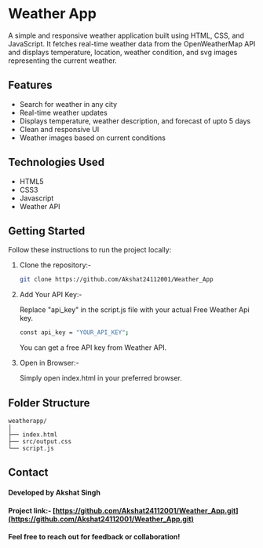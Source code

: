 # Weather App

A simple and responsive weather application built using HTML, CSS, and JavaScript. It fetches real-time weather data from the OpenWeatherMap API and displays temperature, location, weather condition, and svg images representing the current weather.

## Features

- Search for weather in any city
- Real-time weather updates
- Displays temperature, weather description, and forecast of upto 5 days
- Clean and responsive UI
- Weather images based on current conditions

## Technologies Used

- HTML5
- CSS3
- Javascript
- Weather API

## Getting Started

Follow these instructions to run the project locally:

1. Clone the repository:-

   ```bash
   git clone https://github.com/Akshat24112001/Weather_App
   ```

2. Add Your API Key:-

   Replace "api_key" in the script.js file with your actual Free Weather Api key.

   ```bash
   const api_key = "YOUR_API_KEY";
   ```

   You can get a free API key from Weather API.

3. Open in Browser:-

   Simply open index.html in your preferred browser.

## Folder Structure

```
weatherapp/
│
├── index.html
├── src/output.css
└── script.js
```

## Contact

#### Developed by Akshat Singh

#### Project link:- [https://github.com/Akshat24112001/Weather_App.git](https://github.com/Akshat24112001/Weather_App.git)

#### Feel free to reach out for feedback or collaboration!
